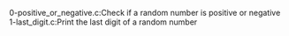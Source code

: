 0-positive_or_negative.c:Check if a random number is positive or negative
1-last_digit.c:Print the last digit of a random number
